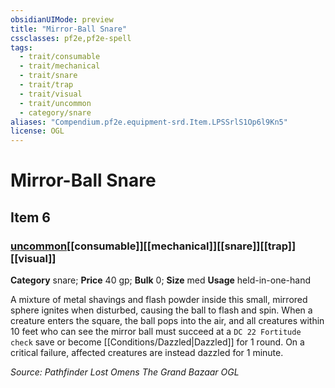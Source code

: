 ```yaml
---
obsidianUIMode: preview
title: "Mirror-Ball Snare"
cssclasses: pf2e,pf2e-spell
tags:
  - trait/consumable
  - trait/mechanical
  - trait/snare
  - trait/trap
  - trait/visual
  - trait/uncommon
  - category/snare
aliases: "Compendium.pf2e.equipment-srd.Item.LPSSrlS1Op6l9Kn5"
license: OGL
---
```

# Mirror-Ball Snare
## Item 6
### [uncommon](uncommon "Uncommon Rarity Trait")[[consumable]][[mechanical]][[snare]][[trap]][[visual]]

**Category** snare; 
**Price** 40 gp; 
**Bulk** 0; **Size** med
**Usage** held-in-one-hand

A mixture of metal shavings and flash powder inside this small, mirrored sphere ignites when disturbed, causing the ball to flash and spin. When a creature enters the square, the ball pops into the air, and all creatures within 10 feet who can see the mirror ball must succeed at a `DC 22 Fortitude check` save or become [[Conditions/Dazzled|Dazzled]] for 1 round. On a critical failure, affected creatures are instead dazzled for 1 minute.

*Source: Pathfinder Lost Omens The Grand Bazaar*
*OGL*